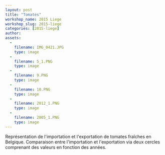 ```yaml
---
layout: post
title: "Tomates"
workshop_name: 2015 Liege
workshop_slug: 2015-liege
categories: [2015-liege]
author:  
assets:
  -
    filename: IMG_0421.JPG
    type: image
  -
    filename: 5_1.PNG
    type: image
  -
    filename: 9.PNG
    type: image
  -
    filename: 10.PNG
    type: image
  -
    filename: 2012_1.PNG
    type: image
  -
    filename: 2005_1.PNG
    type: image
---
```

Représentation de l'importation et l'exportation de tomates fraîches en Belgique. Comparaison entre l'importation et l'exportation via deux cercles comprenant des valeurs en fonction des années.
